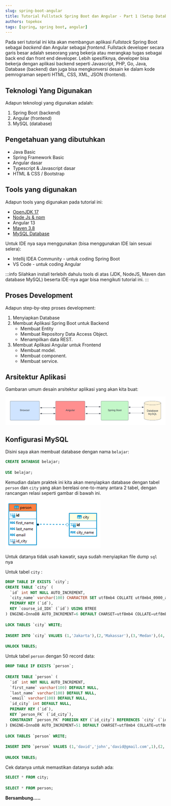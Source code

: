 ```yaml
---
slug: spring-boot-angular
title: Tutorial Fullstack Spring Boot dan Angular - Part 1 (Setup Database)
authors: topekox
tags: [spring, spring boot, angular]
---
```


Pada seri tutorial ini kita akan membangun aplikasi *Fullstack* Spring Boot sebagai *backend* dan Angular sebagai *frontend*. Fullstack developer secara garis besar adalah seseorang yang bekerja atau merangkap tugas sebagai back end dan front end developer. Lebih spesifiknya, developer bisa bekerja dengan aplikasi backend seperti Javascript, PHP, Go, Java, Database (backend) dan juga bisa mengkonversi desain ke dalam kode pemrograman seperti HTML, CSS, XML, JSON (frontend).

<!--truncate-->

## Teknologi Yang Digunakan

Adapun teknologi yang digunakan adalah:

1. Spring Boot (backend)
2. Angular (frontend)
3. MySQL (database)

## Pengetahuan yang dibutuhkan

* Java Basic
* Spring Framework Basic
* Angular dasar
* Typescript & Javascript dasar
* HTML & CSS / Bootstrap

## Tools yang digunakan

Adapun tools yang digunakan pada tutorial ini:

* [OpenJDK 17](https://jdk.java.net/archive/)
* [Node Js & npm](https://nodejs.org/en/download/)
* Angular 13
* [Maven 3.8](https://maven.apache.org/download.cgi)
* [MySQL Database](https://www.mysql.com/downloads/)

Untuk IDE nya saya menggunakan (bisa menggunakan IDE lain sesuai selera):
* Intellij IDEA Community - untuk coding Spring Boot
* VS Code - untuk coding Angular

:::info
Silahkan install terlebih dahulu tools di atas (JDK, NodeJS, Maven dan database MySQL) beserta IDE-nya agar bisa mengikuti tutorial ini.
:::

## Proses Development

Adapun step-by-step proses development:

1. Menyiapkan Database
2. Membuat Aplikasi Spring Boot untuk Backend
	* Membuat Entity
	* Membuat Repository Data Access Object.
	* Menampilkan data REST.
3. Membuat Aplikasi Angular untuk Frontend
	* Membuat model.
	* Membuat component.
	* Membuat service.

## Arsitektur Aplikasi

Gambaran umum desain arsitektur aplikasi yang akan kita buat:

![spring boot angular architecture diagram](spring_angular_diagram.png)

## Konfigurasi MySQL

Disini saya akan membuat database dengan nama `belajar`:

```sql
CREATE DATABASE belajar;

USE belajar;
```

Kemudian dalam praktek ini kita akan menyiapkan database dengan tabel `person` dan `city` yang akan berelasi one-to-many antara 2 tabel, dengan rancangan relasi seperti gambar di bawah ini.

![database relation](db.png)

Untuk datanya tidak usah kawatir, saya sudah menyiapkan file dump `sql` nya

Untuk tabel `city` :

```sql title="Tabel City"
DROP TABLE IF EXISTS `city`;
CREATE TABLE `city` (
  `id` int NOT NULL AUTO_INCREMENT,
  `city_name` varchar(100) CHARACTER SET utf8mb4 COLLATE utf8mb4_0900_ai_ci NOT NULL,
  PRIMARY KEY (`id`),
  KEY `course_id_IDX` (`id`) USING BTREE
) ENGINE=InnoDB AUTO_INCREMENT=6 DEFAULT CHARSET=utf8mb4 COLLATE=utf8mb4_0900_ai_ci;

LOCK TABLES `city` WRITE;

INSERT INTO `city` VALUES (1,'Jakarta'),(2,'Makassar'),(3,'Medan'),(4,'Surabaya'),(5,'Ambon');

UNLOCK TABLES;
```

Untuk tabel `person` dengan 50 record data:

```sql title="Tabel Person"
DROP TABLE IF EXISTS `person`;

CREATE TABLE `person` (
  `id` int NOT NULL AUTO_INCREMENT,
  `first_name` varchar(100) DEFAULT NULL,
  `last_name` varchar(100) DEFAULT NULL,
  `email` varchar(100) DEFAULT NULL,
  `id_city` int DEFAULT NULL,
  PRIMARY KEY (`id`),
  KEY `person_FK` (`id_city`),
  CONSTRAINT `person_FK` FOREIGN KEY (`id_city`) REFERENCES `city` (`id`)
) ENGINE=InnoDB AUTO_INCREMENT=51 DEFAULT CHARSET=utf8mb4 COLLATE=utf8mb4_0900_ai_ci;

LOCK TABLES `person` WRITE;

INSERT INTO `person` VALUES (1,'david','john','david@gmail.com',1),(2,'rogers','paul','rogerds@gmail.com',1),(3,'maria','sanders','maria@gmail.com',1),(4,'morris','miller','morris@gmail.com',1),(5,'azwar','anas','azwar@gmail.com',1),(6,'daniel','michael','daniel01@gmail.com',1),(7,'sanders','paul','sanders45@gmail.com',1),(8,'mark','mike','mark55@gmail.com',1),(9,'morgan','maria','morgan22@gmail.com',2),(10,'paul','miller','paul45@gmail.com',2),(11,'david','miller','david33@gmail.com',2),(12,'chrishaydon','bell','chrishaydon22@gmail.com',2),(13,'michael','brown','112michael@gmail.com',2),(14,'morgan','james','222morgan@gmail.com',2),(15,'rogers','chrishaydon','rogers34@gmail.com',2),(16,'morgan','wright','morgan2232@gmail.com',2),(17,'morgan','wright','morgan22223@gmail.com',2),(18,'david','ross','david222@gmail.com',2),(19,'maria','morgan','maria434@gmail.com',2),(20,'mike','bell','mike66@gmail.com',2),(21,'miller','michael','miller232@gmail.com',3),(22,'ross','rogers','ross56@gmail.com',3),(23,'brooks','mike','brooks232@gmail.com',3),(24,'miller','daniel','miller444@gmail.com',3),(25,'mike','wright','mike333@gmail.com',3),(26,'wright','smith','wright3242@gmail.com',3),(27,'david','morgan','david111@gmail.com',3),(28,'smith','bell','smith66868@gmail.com',3),(29,'paul','wright','paul456464@gmail.com',3),(30,'michael','james','michael6868@gmail.com',3),(31,'michael','sanders','michael55765@gmail.com',4),(32,'john','rivera','johnrrr44@gmail.com',4),(33,'paul','michael','paul33553@gmail.com',4),(34,'ross','mark','ross87989@gmail.com',4),(35,'brooks','smith','brooks223322@gmail.com',4),(36,'cooper','brown','cooper90909@gmail.com',4),(37,'ross','daniel','ross12121@gmail.com',4),(38,'cooper','miller','cooper6767@gmail.com',4),(39,'jenny','maria','jenny12121@gmail.com',4),(40,'paul','rivera','paul46646@gmail.com',4),(41,'maria','sanders','maria131313@gmail.com',5),(42,'bell','david','bell21242@gmail.com',5),(43,'rivera','cooper','rivera574754@gmail.com',5),(44,'mark','david','markwffw24@gmail.com',5),(45,'paul','cooper','paul56454@gmail.com',5),(46,'brooks','david','brooks53545@gmail.com',5),(47,'james','maria','james656@gmail.com',5),(48,'john','mark','john6786@gmail.com',5),(49,'rivera','jenny09','rivera121212@gmail.com',5),(50,'chrishaydon','sanders','chrishaydon21232@gmail.com',5);

UNLOCK TABLES;

```

Cek datanya untuk memastikan datanya sudah ada:

```sql
SELECT * FROM city;

SELECT * FROM person;
```

**Bersambung.....**
